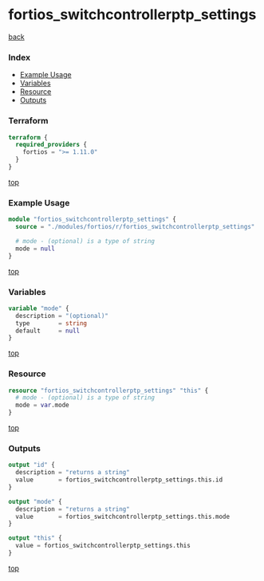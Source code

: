 # fortios_switchcontrollerptp_settings

[back](../fortios.md)

### Index

- [Example Usage](#example-usage)
- [Variables](#variables)
- [Resource](#resource)
- [Outputs](#outputs)

### Terraform

```terraform
terraform {
  required_providers {
    fortios = ">= 1.11.0"
  }
}
```

[top](#index)

### Example Usage

```terraform
module "fortios_switchcontrollerptp_settings" {
  source = "./modules/fortios/r/fortios_switchcontrollerptp_settings"

  # mode - (optional) is a type of string
  mode = null
}
```

[top](#index)

### Variables

```terraform
variable "mode" {
  description = "(optional)"
  type        = string
  default     = null
}
```

[top](#index)

### Resource

```terraform
resource "fortios_switchcontrollerptp_settings" "this" {
  # mode - (optional) is a type of string
  mode = var.mode
}
```

[top](#index)

### Outputs

```terraform
output "id" {
  description = "returns a string"
  value       = fortios_switchcontrollerptp_settings.this.id
}

output "mode" {
  description = "returns a string"
  value       = fortios_switchcontrollerptp_settings.this.mode
}

output "this" {
  value = fortios_switchcontrollerptp_settings.this
}
```

[top](#index)
